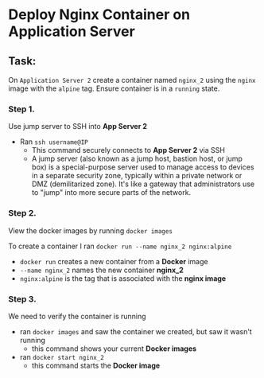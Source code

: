 # Deploy Nginx Container on Application Server 

## Task: 
On `Application Server 2` create a container named `nginx_2` using the `nginx` image with the `alpine` tag. Ensure container is in a `running` state.

### Step 1. 
Use jump server to SSH into **App Server 2**
- Ran `ssh username@IP`
  - This command securely connects to **App Server 2** via SSH
  - A jump server (also known as a jump host, bastion host, or jump box) is a special-purpose server used to manage access to devices in a separate security zone, typically within a private network or DMZ (demilitarized zone). It's like a gateway that administrators use to "jump" into more secure parts of the network.

### Step 2. 
View the docker images by running `docker images`

To create a container I ran `docker run --name nginx_2 nginx:alpine`
- `docker run` creates a new container from a **Docker** image
- `--name nginx_2` names the new container **nginx_2**
- `nginx:alpine` is the tag that is associated with the **nginx image**

### Step 3. 
We need to verify the container is running
   
- ran `docker images` and saw the container we created, but saw it wasn't running
  - this command shows your current **Docker images** 
- ran `docker start nginx_2`
  - this command starts the **Docker image**

